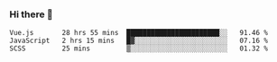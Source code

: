 ### Hi there 👋

<!--
**xin-code/Xin-code** is a ✨ _special_ ✨ repository because its `README.md` (this file) appears on your GitHub profile.

Here are some ideas to get you started:
<!--START_SECTION:waka-->
```text
Vue.js       28 hrs 55 mins  ███████████████████████░░   91.46 % 
JavaScript   2 hrs 15 mins   █▓░░░░░░░░░░░░░░░░░░░░░░░   07.16 % 
SCSS         25 mins         ▒░░░░░░░░░░░░░░░░░░░░░░░░   01.32 % 
```
<!--END_SECTION:waka-->
